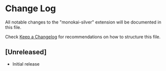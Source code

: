 # Change Log
All notable changes to the "monokai-silver" extension will be documented in this file.

Check [Keep a Changelog](http://keepachangelog.com/) for recommendations on how to structure this file.

## [Unreleased]
- Initial release
